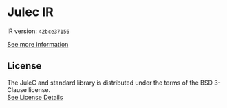 # Julec IR

IR version: [`42bce37156`](https://github.com/julelang/jule/tree/42bce371569c9f78781e6f3a944f5a75549486b1)

[See more information](https://manual.jule.dev/getting-started/install-from-source/compile-from-ir.html)

## License

The JuleC and standard library is distributed under the terms of the BSD 3-Clause license. \
[See License Details](./LICENSE)

